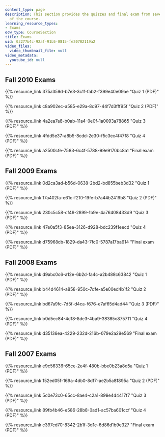 ```yaml
---
content_type: page
description: This section provides the quizzes and final exam from several semesters
  of the course.
learning_resource_types:
- Exams
ocw_type: CourseSection
title: Exams
uid: 03277b4c-92af-91b5-0815-fe20702119a2
video_files:
  video_thumbnail_file: null
video_metadata:
  youtube_id: null
---
```


Fall 2010 Exams
---------------

{{% resource_link 375a359d-b7e3-3c1f-fab2-f399e40e09ae "Quiz 1 (PDF)" %}}

{{% resource_link c8a902ec-a585-e29a-8d97-44f7d3fff95f "Quiz 2 (PDF)" %}}

{{% resource_link 4a2ea7a8-b0ab-11a4-0e0f-1a0093a78865 "Quiz 3 (PDF)" %}}

{{% resource_link 4fdd5e37-a8b5-8cdd-2e30-f5c3ec4f47f8 "Quiz 4 (PDF)" %}}

{{% resource_link a2500cfe-7583-6c4f-5788-99e9170bc8a1 "Final exam (PDF)" %}}

Fall 2009 Exams
---------------

{{% resource_link 0d2ca3ad-b56d-0638-2bd2-bd855beb3d32 "Quiz 1 (PDF)" %}}

{{% resource_link 17a402fa-e61c-f210-19fe-b7a44b2419b8 "Quiz 2 (PDF)" %}}

{{% resource_link 230c5c58-cf49-2899-1b9e-4a76408433d9 "Quiz 3 (PDF)" %}}

{{% resource_link 47e0a5f3-85ea-3126-d928-bdc239f1eecd "Quiz 4 (PDF)" %}}

{{% resource_link d75968db-1829-da43-7fc0-5787a17ba614 "Final exam (PDF)" %}}

Fall 2008 Exams
---------------

{{% resource_link d9abc0c6-a12e-6b2d-fa4c-a2b488c63842 "Quiz 1 (PDF)" %}}

{{% resource_link b44d4614-a858-950c-7dfe-a5e00ed4b1f2 "Quiz 2 (PDF)" %}}

{{% resource_link bd67a9fc-7d5f-d4ca-f676-e7af65d4ad44 "Quiz 3 (PDF)" %}}

{{% resource_link b0d5ec84-4c18-8de3-4ba9-38365c875711 "Quiz 4 (PDF)" %}}

{{% resource_link d35136ea-4229-232d-216b-079e2a29e569 "Final exam (PDF)" %}}

Fall 2007 Exams
---------------

{{% resource_link e9c56336-65ce-2e4f-480b-bbe0b23a8d5a "Quiz 1 (PDF)" %}}

{{% resource_link 152ed05f-169a-4db0-8df7-ae2b5a81895a "Quiz 2 (PDF)" %}}

{{% resource_link 5c0e73c0-65cc-8ae4-c2a1-899e4d4417f7 "Quiz 3 (PDF)" %}}

{{% resource_link 89fb4b46-e586-28b8-0ad1-ac57ba601ccf "Quiz 4 (PDF)" %}}

{{% resource_link c397cd70-8342-2b1f-3d1c-6d86d1b9e327 "Final exam (PDF)" %}}